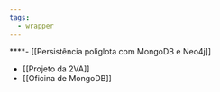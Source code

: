 ```yaml
---
tags:
  - wrapper
---
```

****- [[Persistência poliglota com MongoDB e Neo4j]]
- [[Projeto da 2VA]]
- [[Oficina de MongoDB]]